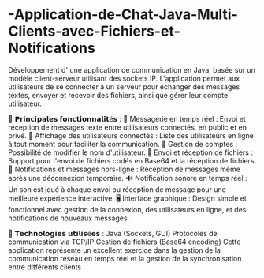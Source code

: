 # -Application-de-Chat-Java-Multi-Clients-avec-Fichiers-et-Notifications
Développement d' une application de communication en Java,  basée sur un modèle client-serveur utilisant des sockets IP. L'application permet aux utilisateurs de se connecter à un serveur pour échanger des messages textes, envoyer et recevoir des fichiers, ainsi que gérer leur compte utilisateur.

🚀 𝗣𝗿𝗶𝗻𝗰𝗶𝗽𝗮𝗹𝗲𝘀 𝗳𝗼𝗻𝗰𝘁𝗶𝗼𝗻𝗻𝗮𝗹𝗶𝘁é𝘀 :
📝 Messagerie en temps réel : Envoi et réception de messages texte entre utilisateurs connectés, en public et en privé.
👥 Affichage des utilisateurs connectés : Liste des utilisateurs en ligne à tout moment pour faciliter la communication.
🔐 Gestion de comptes : Possibilité de modifier le nom d'utilisateur.
📁 Envoi et réception de fichiers : Support pour l'envoi de fichiers codés en Base64 et la réception de fichiers.
🔔 Notifications et messages hors-ligne : Réception de messages même après une déconnexion temporaire.
🔊 Notification sonore en temps réel : Un son est joué à chaque envoi ou réception de message pour une meilleure expérience interactive.
🖥️ Interface graphique : Design simple et fonctionnel avec gestion de la connexion, des utilisateurs en ligne, et des notifications de nouveaux messages.

🔧 𝗧𝗲𝗰𝗵𝗻𝗼𝗹𝗼𝗴𝗶𝗲𝘀 𝘂𝘁𝗶𝗹𝗶𝘀é𝗲𝘀 :
    Java (Sockets, GUI)
    Protocoles de communication via TCP/IP
    Gestion de fichiers (Base64 encoding)
Cette application représente un excellent exercice dans la gestion de la communication réseau en temps réel et la gestion de la synchronisation entre différents clients
